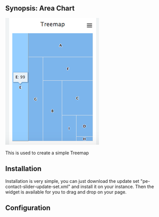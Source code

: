 ## Synopsis: Area Chart

![](../../images/pe-treemap-chart.png)

This is used to create a simple Treemap

## Installation

Installation is very simple, you can just download the update set "pe-contact-slider-update-set.xml" and install it on your instance. Then the widget is available for you to drag and drop on your page.

## Configuration